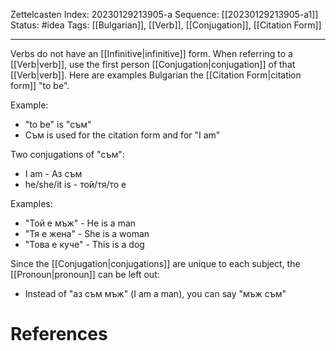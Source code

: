 Zettelcasten Index: 20230129213905-a
Sequence: [[20230129213905-a1]]
Status: #idea
Tags: [[Bulgarian]], [[Verb]], [[Conjugation]], [[Citation Form]]

---

Verbs do not have an [[Infinitive|infinitive]] form. When referring to a [[Verb|verb]], use the first person [[Conjugation|conjugation]] of that [[Verb|verb]]. Here are examples Bulgarian the [[Citation Form|citation form]] "to be".

Example:
- "to be" is "съм"
- Съм is used for the citation form and for "I am"

Two conjugations of "съм":
- I am - Аз съм
- he/she/it is - той/тя/то е

Examples:
- "Той е мъж" - He is a man
- "Тя е жена" - She is a woman
- "Това е куче" - This is a dog

Since the [[Conjugation|conjugations]] are unique to each subject, the [[Pronoun|pronoun]] can be left out:
- Instead of "аз съм мъж" (I am a man), you can say "мъж съм"

# References